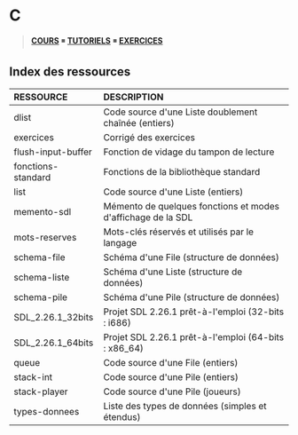 # C

> [**COURS**](https://www.youtube.com/playlist?list=PLrSOXFDHBtfEh6PCE39HERGgbbaIHhy4j) ◾ [**TUTORIELS**](https://www.youtube.com/playlist?list=PLrSOXFDHBtfECGo-do0Xf6o3fjc8Rta5N) ◾ [**EXERCICES**](https://www.youtube.com/playlist?list=PLrSOXFDHBtfF6lXQpJ4hBha76DsQufiEQ)

## Index des ressources

|RESSOURCE|DESCRIPTION|
|:--|:--|
|dlist|Code source d'une Liste doublement chaînée (entiers)|
|exercices|Corrigé des exercices|
|flush-input-buffer|Fonction de vidage du tampon de lecture|
|fonctions-standard|Fonctions de la bibliothèque standard|
|list|Code source d'une Liste (entiers)|
|memento-sdl|Mémento de quelques fonctions et modes d'affichage de la SDL|
|mots-reserves|Mots-clés réservés et utilisés par le langage|
|schema-file|Schéma d'une File (structure de données)|
|schema-liste|Schéma d'une Liste (structure de données)|
|schema-pile|Schéma d'une Pile (structure de données)|
|SDL_2.26.1_32bits|Projet SDL 2.26.1 prêt-à-l'emploi (32-bits : i686)|
|SDL_2.26.1_64bits|Projet SDL 2.26.1 prêt-à-l'emploi (64-bits : x86_64)|
|queue|Code source d'une File (entiers)|
|stack-int|Code source d'une Pile (entiers)|
|stack-player|Code source d'une Pile (joueurs)|
|types-donnees|Liste des types de données (simples et étendus)|
